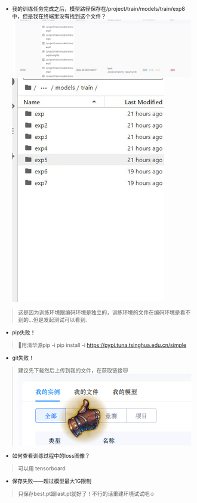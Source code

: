 + 我的训练任务完成之后，模型路径保存在/project/train/models/train/exp8中，但是我在终端里没有找到这个文件？
![模型列表](./qa/1.jpg)
![终端没有](./qa/2.jpg)
> 这是因为训练环境跟编码环境是独立的，训练环境的文件在编码环境是看不到的...但是发起测试可以看到.

+ pip失败！
> 🥰用清华源pip -i pip install -i https://pypi.tuna.tsinghua.edu.cn/simple

+ git失败！
> 建议先下载然后上传到我的文件，在获取链接😿
![我的文件](./qa/3.jpg)

+ 如何查看训练过程中的loss图像？
> 可以用 tensorboard

+ 保存失败——超过模型最大1G限制
> 只保存best.pt跟last.pt就好了！不行的话重建环境试试吧☺️
